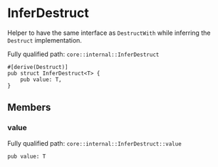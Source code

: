 # InferDestruct

Helper to have the same interface as `DestructWith` while inferring the `Destruct` implementation.

Fully qualified path: `core::internal::InferDestruct`

<pre><code class="language-rust">#[derive(Destruct)]
pub struct InferDestruct&lt;T&gt; {
    pub value: T,
}</code></pre>

## Members

### value

Fully qualified path: `core::internal::InferDestruct::value`

<pre><code class="language-rust">pub value: T</code></pre>


